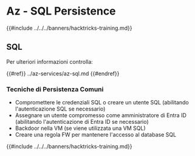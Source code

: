 # Az - SQL Persistence

{{#include ../../../banners/hacktricks-training.md}}

## SQL

Per ulteriori informazioni controlla:

{{#ref}}
../az-services/az-sql.md
{{#endref}}

### Tecniche di Persistenza Comuni

- Compromettere le credenziali SQL o creare un utente SQL (abilitando l'autenticazione SQL se necessario)
- Assegnare un utente compromesso come amministratore di Entra ID (abilitando l'autenticazione di Entra ID se necessario)
- Backdoor nella VM (se viene utilizzata una VM SQL)
- Creare una regola FW per mantenere l'accesso al database SQL

{{#include ../../../banners/hacktricks-training.md}}
